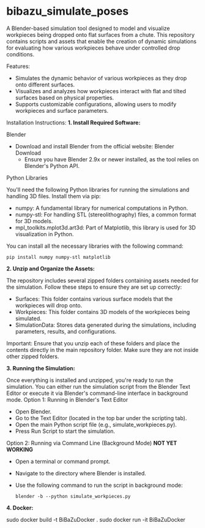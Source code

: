 
# bibazu_simulate_poses

A Blender-based simulation tool designed to model and visualize workpieces being dropped onto flat surfaces from a chute. This repository contains scripts and assets that enable the creation of dynamic simulations for evaluating how various workpieces behave under controlled drop conditions.

Features:
+ Simulates the dynamic behavior of various workpieces as they drop onto different surfaces.
+ Visualizes and analyzes how workpieces interact with flat and tilted surfaces based on physical properties.
+ Supports customizable configurations, allowing users to modify workpieces and surface parameters.

Installation Instructions:
__1. Install Required Software:__

Blender
+ Download and install Blender from the official website: Blender Download
  + Ensure you have Blender 2.9x or newer installed, as the tool relies on Blender's Python API.

Python Libraries

You'll need the following Python libraries for running the simulations and handling 3D files. Install them via pip:

+ numpy: A fundamental library for numerical computations in Python.
+ numpy-stl: For handling STL (stereolithography) files, a common format for 3D models.
+ mpl_toolkits.mplot3d.art3d: Part of Matplotlib, this library is used for 3D visualization in Python.

You can install all the necessary libraries with the following command:

    pip install numpy numpy-stl matplotlib

__2. Unzip and Organize the Assets:__

The repository includes several zipped folders containing assets needed for the simulation. Follow these steps to ensure they are set up correctly:

+ Surfaces: This folder contains various surface models that the workpieces will drop onto.
+ Workpieces: This folder contains 3D models of the workpieces being simulated.
+ SimulationData: Stores data generated during the simulations, including parameters, results, and configurations.

Important: Ensure that you unzip each of these folders and place the contents directly in the main repository folder. Make sure they are not inside other zipped folders.

__3. Running the Simulation:__

Once everything is installed and unzipped, you're ready to run the simulation. You can either run the simulation script from the Blender Text Editor or execute it via Blender's command-line interface in background mode.
Option 1: Running in Blender's Text Editor

+ Open Blender.
+ Go to the Text Editor (located in the top bar under the scripting tab).
+ Open the main Python script file (e.g., simulate_workpieces.py).
+ Press Run Script to start the simulation.

Option 2: Running via Command Line (Background Mode) __NOT YET WORKING__

+ Open a terminal or command prompt.
+ Navigate to the directory where Blender is installed.
+ Use the following command to run the script in background mode:

      blender -b --python simulate_workpieces.py

__4. Docker:__

sudo docker build -t BiBaZuDocker .
sudo docker run -it BiBaZuDocker

